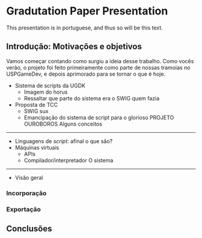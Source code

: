 
Gradutation Paper Presentation
==============================

This presentation is in portuguese, and thus so will be this text.

Introdução: Motivações e objetivos
----------------------------------
  Vamos começar contando como surgiu a ideia desse trabalho. Como vocês verão,
  o projeto foi feito primeiramente como parte de nossas tramoias no USPGameDev,
  e depois aprimorado para se tornar o que é hoje.
  * Sistema de scripts da UGDK
    - Imagem do horus
    - Ressaltar que parte do sistema era o SWIG quem fazia
  * Proposta de TCC
    - SWIG sux
    - Emancipação do sistema de script para o glorioso PROJETO OUROBOROS
Alguns conceitos
----------------
  * Linguagens de *script*: afinal o que são?
  * Máquinas virtuais
    - APIs
    - Compilador/interpretador
O sistema
---------
  * Visão geral
### Incorporação
### Exportação
Conclusões
----------

